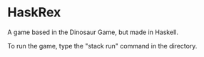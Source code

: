 # HaskRex  

A game based in the Dinosaur Game, but made in Haskell.

To run the game, type the "stack run" command in the directory.

